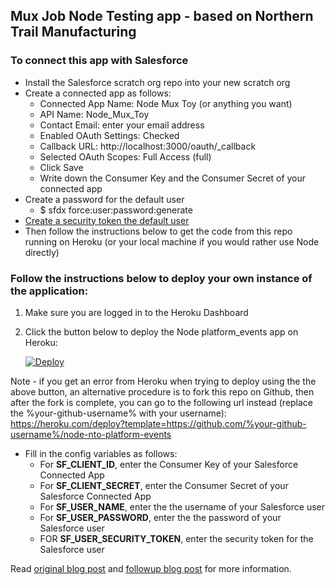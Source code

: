 ## Mux Job Node Testing app - based on Northern Trail Manufacturing

### To connect this app with Salesforce
- Install the Salesforce scratch org repo into your new scratch org
- Create a connected app as follows:
   - Connected App Name: Node Mux Toy (or anything you want)
   - API Name: Node_Mux_Toy
   - Contact Email: enter your email address
   - Enabled OAuth Settings: Checked
   - Callback URL: http://localhost:3000/oauth/_callback
   - Selected OAuth Scopes: Full Access (full)
   - Click Save
   - Write down the Consumer Key and the Consumer Secret of your connected app
- Create a password for the default user
   - $ sfdx force:user:password:generate
- [Create a security token the default user](https://help.salesforce.com/s/articleView?id=sf.user_security_token.htm&type=5)
- Then follow the instructions below to get the code from this repo running on Heroku (or your local machine if you would rather use Node directly)



### Follow the instructions below to deploy your own instance of the application:

1. Make sure you are logged in to the Heroku Dashboard
1. Click the button below to deploy the Node platform_events app on Heroku:

   [![Deploy](https://www.herokucdn.com/deploy/button.png)](https://heroku.com/deploy)

Note - if you get an error from Heroku when trying to deploy using the the above button, an alternative procedure is to fork this repo on Github, then after the fork is complete, you can go to the following url instead (replace the %your-github-username% with your username): https://heroku.com/deploy?template=https://github.com/%your-github-username%/node-nto-platform-events

- Fill in the config variables as follows:
   - For **SF_CLIENT_ID**, enter the Consumer Key of your Salesforce Connected App
   - For **SF_CLIENT_SECRET**, enter the Consumer Secret of your Salesforce Connected App
   - For **SF_USER_NAME**, enter the the username of your Salesforce user
   - For **SF_USER_PASSWORD**, enter the the password of your Salesforce user
   - FOR **SF_USER_SECURITY_TOKEN**, enter the security token for the Salesforce user

Read [original blog post](https://developer.salesforce.com/blogs/developer-relations/2017/07/northern-trail-outfitters-new-sample-application-lightning-components-platform-events-salesforce-dx) and [followup blog post](https://developer.salesforce.com/blogs/developer-relations/2017/07/northern-trail-sample-app-part-2-salesforce-node-js-integration-platform-events) for more information.
